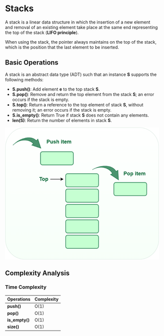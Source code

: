 # Stacks

A stack is a linear data structure in which the insertion of a new element and removal of an existing element take place at the same end representing the top of the stack (**LIFO principle**). 

When using the stack, the pointer always maintains on the top of the stack, which is the position that the last element to be inserted. 

## Basic Operations

A stack is an abstract data type (ADT) such that an instance **S** supports the following methods:

+ **S.push()**: Add element **e** to the top stack **S**.
+ **S.pop()**: Remove and return the top element from the stack **S**; an error occurs if the stack is empty.
+ **S.top()**: Return a reference to the top element of stack **S**, without removing it; an error occurs if the stack is empty.
+ **S.is_empty()**: Return True if stack **S** does not contain any elements.
+ **len(S)**: Return the number of elements in stack **S**.

<p align="center">
    <img src="../../../images/Stack/Stack-660x566.png">
</p>

## Complexity Analysis

### Time Complexity

| Operations | Complexity |
| -- | -- |
| **push()** | O(1) |
| **pop()** | O(1) |
| **is_empty()** | O(1) |
| **size()** | O(1) |

